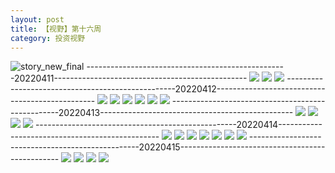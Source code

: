 ```yaml
---
layout: post
title: 【视野】第十六周
category: 投资视野
---
```

![story_new_final](http://rab41f8zg.hd-bkt.clouddn.com/img/story_new_final_0322.png)
--------------------------------------------------20220411------------------------------------------------
![](http://rab41f8zg.hd-bkt.clouddn.com/img/factors-220411-1.png)
![](http://rab41f8zg.hd-bkt.clouddn.com/img/factors-220411-2.png)
![](http://rab41f8zg.hd-bkt.clouddn.com/img/factors-220411-3.png)
--------------------------------------------------20220412------------------------------------------------
![](http://rab41f8zg.hd-bkt.clouddn.com/img/factors-220413-1.png)
![](http://rab41f8zg.hd-bkt.clouddn.com/img/factors-220413-2.png)
![](http://rab41f8zg.hd-bkt.clouddn.com/img/factors-220413-3.png)
![](http://rab41f8zg.hd-bkt.clouddn.com/img/factors-220413-4.png)
![](http://rab41f8zg.hd-bkt.clouddn.com/img/factors-220413-5.png)
![](http://rab41f8zg.hd-bkt.clouddn.com/img/factors-220413-6.png)
--------------------------------------------------20220413------------------------------------------------
![](http://rab41f8zg.hd-bkt.clouddn.com/img/factors-220413-7.png)
![](http://rab41f8zg.hd-bkt.clouddn.com/img/factors-220413-8.png)
![](http://rab41f8zg.hd-bkt.clouddn.com/img/factors-220413-9.png)
![](http://rab41f8zg.hd-bkt.clouddn.com/img/factors-220413-10.png)
--------------------------------------------------20220414------------------------------------------------
![](http://rab41f8zg.hd-bkt.clouddn.com/img/factors-220414-1.png)
![](http://rab41f8zg.hd-bkt.clouddn.com/img/factors-220414-2.png)
![](http://rab41f8zg.hd-bkt.clouddn.com/img/factors-220414-3.png)
![](http://rab41f8zg.hd-bkt.clouddn.com/img/factors-220414-4.png)
![](http://rab41f8zg.hd-bkt.clouddn.com/img/factors-220414-5.png)
![](http://rab41f8zg.hd-bkt.clouddn.com/img/factors-220414-6.png)
![](http://rab41f8zg.hd-bkt.clouddn.com/img/factors-220414-7.png)
--------------------------------------------------20220415------------------------------------------------
![](http://rab41f8zg.hd-bkt.clouddn.com/img/factors-220415-1.png)
![](http://rab41f8zg.hd-bkt.clouddn.com/img/factors-220415-2.png)
![](http://rab41f8zg.hd-bkt.clouddn.com/img/factors-220415-3.png)
![](http://rab41f8zg.hd-bkt.clouddn.com/img/factors-220415-4.png)

  




